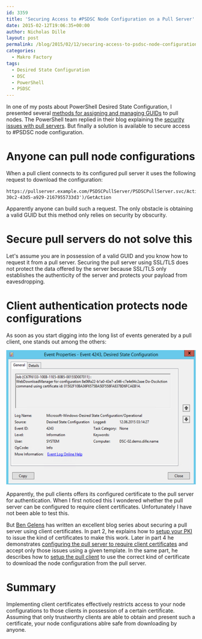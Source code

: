 ```yaml
---
id: 3359
title: 'Securing Access to #PSDSC Node Configuration on a Pull Server'
date: 2015-02-12T19:06:35+00:00
author: Nicholas Dille
layout: post
permalink: /blog/2015/02/12/securing-access-to-psdsc-node-configuration-on-a-pull-server/
categories:
  - Makro Factory
tags:
  - Desired State Configuration
  - DSC
  - PowerShell
  - PSDSC
---
```

In one of my posts about PowerShell Desired State Configuration, I presented several [methods for assigning and managing GUIDs](/blog/2014/12/25/approaches-to-guid-management-in-psdsc-pull-mode/) to pull nodes. The PowerShell team replied in their blog explaining the [security issues with pull servers](http://blogs.msdn.com/b/powershell/archive/2014/12/31/securely-allocating-guids-in-powershell-desired-state-configuration-pull-mode.aspx). But finally a solution is available to secure access to #PSDSC node configuration.

<!--more-->

# Anyone can pull node configurations

When a pull client connects to its configured pull server it uses the following request to download the configuration:

```
https://pullserver.example.com/PSDSCPullServer/PSDSCPullServer.svc/Action(ConfigurationId='9565b711-30c2-43d5-a929-2167955733d3')/GetAction
```

Apparently anyone can build such a request. The only obstacle is obtaining a valid GUID but this method only relies on security by obscurity.

# Secure pull servers do not solve this

Let's assume you are in possession of a valid GUID and you know how to request it from a pull server. Securing the pull server using SSL/TLS does not protect the data offered by the server because SSL/TLS only establishes the authenticity of the server and protects your payload from eavesdropping.

# Client authentication protects node configurations

As soon as you start digging into the long list of events generated by a pull client, one stands out among the others:

[![Event log entry](/media/2015/02/WebDownloadManager-Certificate1.png)](/media/2015/02/WebDownloadManager-Certificate1.png)

Apparently, the pull clients offers its configured certificate to the pull server for authentication. When I first noticed this I wondered whether the pull server can be configured to require client certificates. Unfortunately I have not been able to test this.

But [Ben Gelens](https://twitter.com/bgelens) has written an excellent blog series about securing a pull server using client certificates. In part 2, he explains how to [setup your PKI](http://www.hyper-v.nu/archives/bgelens/2015/02/integrating-vm-role-with-desired-state-configuration-part-2-pki/) to issue the kind of certificates to make this work. Later in part 4 he demonstrates [configuring the pull server to require client certificates](http://www.hyper-v.nu/archives/bgelens/2015/02/integrating-vm-role-with-desired-state-configuration-part-4-pull-server/) and accept only those issues using a given template. In the same part, he describes how to [setup the pull client](http://www.hyper-v.nu/archives/bgelens/2015/02/integrating-vm-role-with-desired-state-configuration-part-4-pull-server/) to use the correct kind of certificate to download the node configuration from the pull server.

# Summary

Implementing client certificates effectively restricts access to your node configurations to those clients in possession of a certain certificate. Assuming that only trustworthy clients are able to obtain and present such a certificate, your node configurations ablre safe from downloading by anyone.
